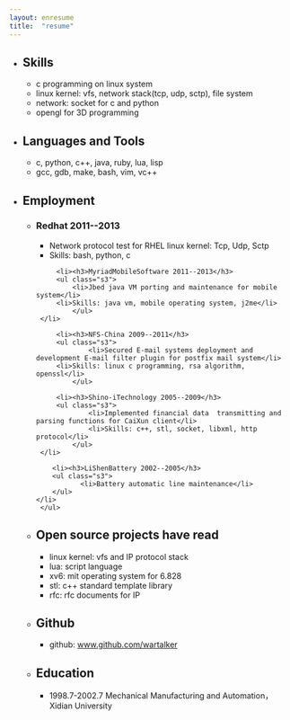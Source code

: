 ```yaml
---
layout: enresume
title:  "resume"
---
```


<ul class="s1">
  <li><h2>Skills</h2>
      <ul class="s2">
          <li>c programming on linux system</li>
          <li>linux kernel: vfs,  network stack(tcp, udp, sctp), file system</li>
          <li>network: socket for c and python</li>
          <li>opengl for 3D programming</li>
      </ul>
  </li>

  <li><h2>Languages and Tools</h2>
      <ul class="s2">
	  <li>c, python, c++, java, ruby, lua, lisp</li>
          <li>gcc, gdb, make, bash, vim, vc++</li>
      </ul>
  </li>


  <li><h2>Employment</h2>
      <ul class="s2">
         <li><h3>Redhat 2011--2013</h3>
	     <ul class="s3">
	         <li>Network protocol test for RHEL linux kernel: Tcp, Udp, Sctp</li>
		 <li>Skills: bash, python, c</li>
             </ul>
	 </li>

         <li><h3>MyriadMobileSoftware 2011--2013</h3>
	     <ul class="s3">
	         <li>Jbed java VM porting and maintenance for mobile system</li>
		 <li>Skills: java vm, mobile operating system, j2me</li>
             </ul>
	 </li>

         <li><h3>NFS-China 2009--2011</h3>
	     <ul class="s3">
                 <li>Secured E-mail systems deployment and development E-mail filter plugin for postfix mail system</li>
		 <li>Skills: linux c programming, rsa algorithm, openssl</li>
             </ul>

         <li><h3>Shino-iTechnology 2005--2009</h3>
	     <ul class="s3">
                 <li>Implemented financial data  transmitting and parsing functions for CaiXun client</li>
                 <li>Skills: c++, stl, socket, libxml, http protocol</li>
             </ul>
	 </li>

        <li><h3>LiShenBattery 2002--2005</h3>
	    <ul class="s3">
               <li>Battery automatic line maintenance</li>
	    </ul>
	</li>
     </ul>
  </li>

  <li><h2>Open source projects have read</h2>
     <ul class="s2">
        <li>linux kernel: vfs and IP protocol stack</li>
        <li>lua: script language</li>
        <li>xv6: mit operating system for 6.828</li>
        <li>stl: c++ standard template library</li>
        <li>rfc: rfc documents for IP</li>
    </ul>
  </li>

  <li><h2>Github</h2>
      <ul class="s2">
	  <li>github: <a href="http://www.github.com/wartalker/">www.github.com/wartalker</a></li>
     </ul>
   </li>

  <li><h2>Education</h2>
      <ul class="s2">
         <li>1998.7-2002.7 Mechanical Manufacturing and Automation，Xidian University</li>
     </ul>
  </li>
</ul>

